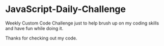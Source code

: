 # JavaScript-Daily-Challenge
Weekly Custom Code Challenge just to help brush up on my coding skills and have fun while doing it.

Thanks for checking out my code. 
